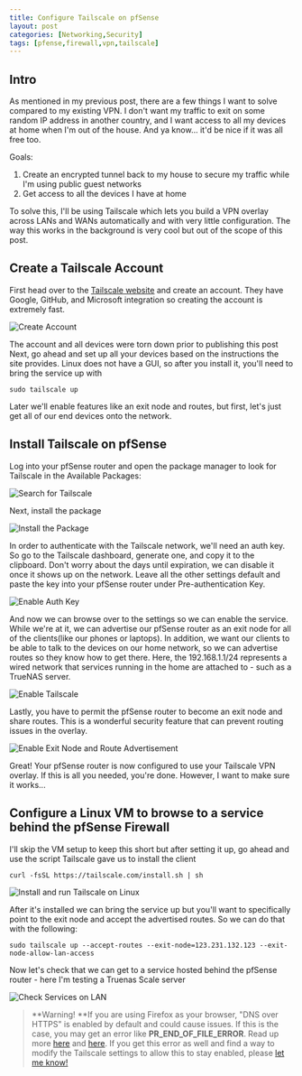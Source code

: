 ```yaml
---
title: Configure Tailscale on pfSense
layout: post
categories: [Networking,Security]
tags: [pfense,firewall,vpn,tailscale]
---
```


## Intro

As mentioned in my previous post, there are a few things I want to solve compared to my existing VPN. I don't want my traffic to exit on some random IP address in another country, and I want access to all my devices at home when I'm out of the house. And ya know... it'd be nice if it was all free too.

Goals:

1. Create an encrypted tunnel back to my house to secure my traffic while I'm using public guest networks
2. Get access to all the devices I have at home

To solve this, I'll be using Tailscale which lets you build a VPN overlay across LANs and WANs automatically and with very little configuration. The way this works in the background is very cool but out of the scope of this post. 

## Create a Tailscale Account

First head over to the [Tailscale website](https://tailscale.com/) and create an account. They have Google, GitHub, and Microsoft integration so creating the account is extremely fast.

![Create Account](/assets/images/createtailscaleaccount.png)

The account and all devices were torn down prior to publishing this post
Next, go ahead and set up all your devices based on the instructions the site provides. Linux does not have a GUI, so after you install it, you'll need to bring the service up with

`sudo tailscale up`

Later we'll enable features like an exit node and routes, but first, let's just get all of our end devices onto the network.

## Install Tailscale on pfSense

Log into your pfSense router and open the package manager to look for Tailscale in the Available Packages:

![Search for Tailscale](/assets/images/search-for-tailscale.gif)

Next, install the package

![Install the Package](/assets/images/tailscale-install.gif)

In order to authenticate with the Tailscale network, we'll need an auth key. So go to the Tailscale dashboard, generate one, and copy it to the clipboard. Don't worry about the days until expiration, we can disable it once it shows up on the network. Leave all the other settings default and paste the key into your pfSense router under Pre-authentication Key.

![Enable Auth Key](/assets/images/enable-auth-key.gif)

And now we can browse over to the settings so we can enable the service. While we're at it, we can advertise our pfSense router as an exit node for all of the clients(like our phones or laptops). In addition, we want our clients to be able to talk to the devices on our home network, so we can advertise routes so they know how to get there. Here, the 192.168.1.1/24 represents a wired network that services running in the home are attached to - such as a TrueNAS server.  

![Enable Tailscale](/assets/images/enable-tailscale.gif)

Lastly, you have to permit the pfSense router to become an exit node and share routes. This is a wonderful security feature that can prevent routing issues in the overlay.

![Enable Exit Node and Route Advertisement](/assets/images/enable-exit-node-and-route-adv.gif)

Great! Your pfSense router is now configured to use your Tailscale VPN overlay. If this is all you needed, you're done. However, I want to make sure it works...

## Configure a Linux VM to browse to a service behind the pfSense Firewall

I'll skip the VM setup to keep this short but after setting it up, go ahead and use the script Tailscale gave us to install the client

`curl -fsSL https://tailscale.com/install.sh | sh`

![Install and run Tailscale on Linux](/assets/images/install-and-run-ts-on-linux.gif)

After it's installed we can bring the service up but you'll want to specifically point to the exit node and accept the advertised routes. So we can do that with the following:

`sudo tailscale up --accept-routes --exit-node=123.231.132.123 --exit-node-allow-lan-access`

Now let's check that we can get to a service hosted behind the pfSense router - here I'm testing a Truenas Scale server

![Check Services on LAN](/assets/images/check-services-on-lan.gif)

> **Warning! **If you are using Firefox as your browser, "DNS over HTTPS" is enabled by default and could cause issues. If this is the case, you may get an error like **PR_END_OF_FILE_ERROR**. Read up more [here](https://support.mozilla.org/bm/questions/1363904) and [here](https://en.wikipedia.org/wiki/DNS_over_HTTPS). If you get this error as well and find a way to modify the Tailscale settings to allow this to stay enabled, please [let me know!](mailto:randalljgagnon@gmail.com)
